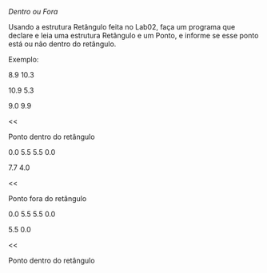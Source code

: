 *Dentro ou Fora*

Usando a estrutura Retângulo feita no Lab02, faça um programa que declare e leia uma estrutura Retângulo e um Ponto, e informe se esse ponto está ou não dentro do retângulo.

Exemplo:

>>

8.9 10.3

10.9 5.3

9.0 9.9

<<

Ponto dentro do retângulo

>>

0.0 5.5
5.5 0.0

7.7 4.0

<<

Ponto fora do retângulo

>>

0.0 5.5
5.5 0.0

5.5 0.0

<<

Ponto dentro do retângulo